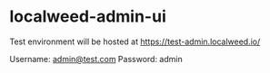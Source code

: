 # localweed-admin-ui

Test environment will be hosted at https://test-admin.localweed.io/

  Username: admin@test.com
  Password: admin
